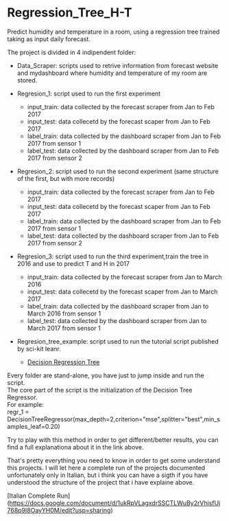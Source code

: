 # Regression_Tree_H-T
Predict humidity and temperature in a room, using a regression tree trained taking as input daily forecast.<br />

The project is divided in 4 indipendent folder:

 * Data_Scraper: scripts used to retrive information from forecast website and mydashboard where humidity
          and temperature of my room are stored.   
 * Regresion_1: script used to run the first experiment
   * input_train: data collected by the forecast scraper from Jan to Feb 2017
   * input_test:  data collecetd by the forecast scaper from Jan to Feb 2017
   * label_train: data collected by the dashboard scraper from Jan to Feb 2017 from sensor 1
   * label_test:  data collected by the dashboard scraper from Jan to Feb 2017 from sensor 2  
   
 * Regresion_2: script used to run the second experiment (same structure of the first, but with more records)
   * input_train: data collected by the forecast scraper from Jan to Feb 2017
   * input_test:  data collecetd by the forecast scaper from Jan to Feb 2017
   * label_train: data collected by the dashboard scraper from Jan to Feb 2017 from sensor 1
   * label_test:  data collected by the dashboard scraper from Jan to Feb 2017 from sensor 2     
   
 * Regresion_3: script used to run the third experiment,train the tree in 2016 and use to predict T and H in 2017
   * input_train: data collected by the forecast scraper from Jan to March 2016
   * input_test:  data collecetd by the forecast scaper from Jan to March 2017
   * label_train: data collected by the dashboard scraper from Jan to March 2016 from sensor 1
   * label_test:  data collected by the dashboard scraper from Jan to March 2017 from sensor 1
   
 * Regresion_tree_example: script used to run the tutorial script published by sci-kit leanr.
   *  [Decision Regression Tree](http://scikit-learn.org/stable/auto_examples/tree/plot_tree_regression.html)
   
Every folder are stand-alone, you have just to jump inside and run the script.<br />
The core part of the script is the initialization of the Decision Tree Regressor.<br/>
For example:<br/>
regr_1 = DecisionTreeRegressor(max_depth=2,criterion="mse",splitter="best",min_samples_leaf=0.20)<br/>

Try to play with this method in order to get different/better results, you can find a full explanationa about it in the link above. <br />

That's pretty everything you need to know in order to get some understand this projects.
I will let here a complete run of the projects documented unfortunately only in Italian, but i think you can have a sigth if you have understood the structure of the project that i have explaine above.

[Italian Complete Run] (https://docs.google.com/document/d/1ukRpVLagxdrSSCTLWuBy2rVhjsfUj768p9I8OayYH0M/edit?usp=sharing)
   





